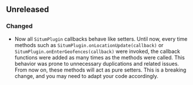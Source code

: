 ## Unreleased
### Changed
- Now all `SitumPlugin` callbacks behave like setters. Until now, every time methods such as `SitumPlugin.onLocationUpdate(callback)` or `SitumPlugin.onEnterGeofences(callback)` were invoked, the callback functions were added as many times as the methods were called. This behavior was prone to unnecessary duplications and related issues. From now on, these methods will act as pure setters. This is a breaking change, and you may need to adapt your code accordingly.